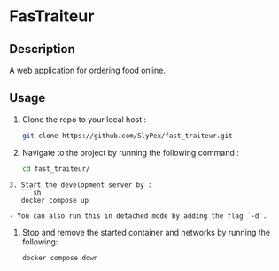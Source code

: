 # FasTraiteur
## Description
A web application for ordering food online.
## Usage
1. Clone the repo to your local host :
	```sh
	git clone https://github.com/SlyPex/fast_traiteur.git
	```
2. Navigate to the project by running the following command :
	```sh
	cd fast_traiteur/
```
3. Start the development server by :
   ```sh
   docker compose up
```
	- You can also run this in detached mode by adding the flag `-d`.
1. Stop and remove the started container and networks by running the following:
   ```sh
   docker compose down
```
